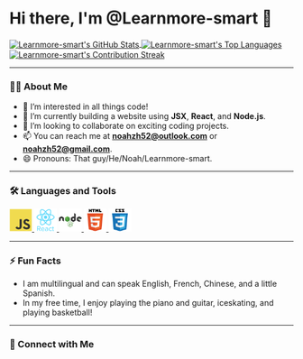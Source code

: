 # Hi there, I'm @Learnmore-smart 👋

<a href="https://github.com/Learnmore-smart">
  <img align="center" src="https://github-readme-stats.vercel.app/api?username=Learnmore-smart&show_icons=true&theme=dracula" alt="Learnmore-smart's GitHub Stats" />
</a>
<a href="https://github.com/Learnmore-smart">
  <img align="center" src="https://github-readme-stats.vercel.app/api/top-langs/?username=Learnmore-smart&layout=compact&theme=dracula" alt="Learnmore-smart's Top Languages" />
</a>
<a href="https://github.com/Learnmore-smart">
  <img align="center" src="https://github-readme-streak-stats.herokuapp.com/?user=Learnmore-smart&theme=dracula" alt="Learnmore-smart's Contribution Streak" />
</a>

---

### 👨‍💻 About Me

- 👀 I’m interested in all things code!
- 🌱 I’m currently building a website using **JSX**, **React**, and **Node.js**.
- 💞️ I’m looking to collaborate on exciting coding projects.
- 📫 You can reach me at **noahzh52@outlook.com** or **noahzh52@gmail.com**.
- 😄 Pronouns: That guy/He/Noah/Learnmore-smart.

---

### 🛠️ Languages and Tools

<p align="left">
  <a href="https://developer.mozilla.org/en-US/docs/Web/JavaScript" target="_blank"> <img src="https://raw.githubusercontent.com/devicons/devicon/master/icons/javascript/javascript-original.svg" alt="javascript" width="40" height="40"/> </a>
  <a href="https://reactjs.org/" target="_blank"> <img src="https://raw.githubusercontent.com/devicons/devicon/master/icons/react/react-original-wordmark.svg" alt="react" width="40" height="40"/> </a>
  <a href="https://nodejs.org" target="_blank"> <img src="https://raw.githubusercontent.com/devicons/devicon/master/icons/nodejs/nodejs-original-wordmark.svg" alt="nodejs" width="40" height="40"/> </a>
  <a href="https://www.w3.org/html/" target="_blank"> <img src="https://raw.githubusercontent.com/devicons/devicon/master/icons/html5/html5-original-wordmark.svg" alt="html5" width="40" height="40"/> </a>
  <a href="https://www.w3schools.com/css/" target="_blank"> <img src="https://raw.githubusercontent.com/devicons/devicon/master/icons/css3/css3-original-wordmark.svg" alt="css3" width="40" height="40"/> </a>
</p>

---

### ⚡ Fun Facts

- I am multilingual and can speak English, French, Chinese, and a little Spanish.
- In my free time, I enjoy playing the piano and guitar, iceskating, and playing basketball!

---

### 🤝 Connect with Me

<p align="left">
  <!-- Add your social media links here -->
  <!-- Example: <a href="https://linkedin.com/in/your-username" target="blank"><img align="center" src="https://raw.githubusercontent.com/rahuldkjain/github-profile-readme-generator/master/src/images/icons/Social/linked-in-alt.svg" alt="your-username" height="30" width="40" /></a> -->
</p>

<!---
Learnmore-smart/Learnmore-smart is a ✨ special ✨ repository because its `README.md` (this file) appears on your GitHub profile.
You can click the Preview link to take a look at your changes.
--->
